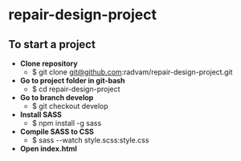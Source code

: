 # repair-design-project

## To start a project

- **Clone repository**
  - \$ git clone git@github.com:radvam/repair-design-project.git
- **Go to project folder in git-bash**
  - \$ cd repair-design-project
- **Go to branch develop**
  - \$ git checkout develop
- **Install SASS**
  - \$ npm install -g sass
- **Compile SASS to CSS**
  - \$ sass --watch style.scss:style.css
- **Open index.html**
